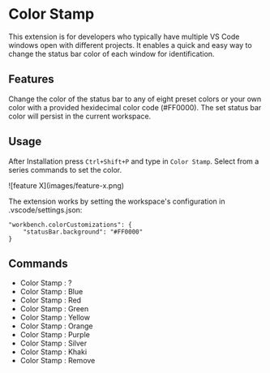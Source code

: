 # Color Stamp

This extension is for developers who typically have multiple VS Code windows open with different projects. It enables a quick and easy way to change the status bar color of each window for identification.

## Features

Change the color of the status bar to any of eight preset colors or your own color with a provided hexidecimal color code (#FF0000). The set status bar color will persist in the current workspace.


## Usage

After Installation press `Ctrl+Shift+P` and type in `Color Stamp`. Select from a series commands to set the color.

\!\[feature X\]\(images/feature-x.png\)

The extension works by setting the workspace's configuration in .vscode/settings.json:

```
"workbench.colorCustomizations": {
    "statusBar.background": "#FF0000"
}
```

## Commands

* Color Stamp : ?
* Color Stamp : Blue
* Color Stamp : Red
* Color Stamp : Green
* Color Stamp : Yellow
* Color Stamp : Orange
* Color Stamp : Purple
* Color Stamp : Silver
* Color Stamp : Khaki
* Color Stamp : Remove